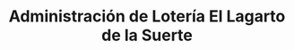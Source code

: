 ---
title: "Administración de Lotería El Lagarto de la Suerte"
url: /viso-del-marques/administracion-de-loteria-el-lagarto-de-la-suerte/
shop: Lotterie
---